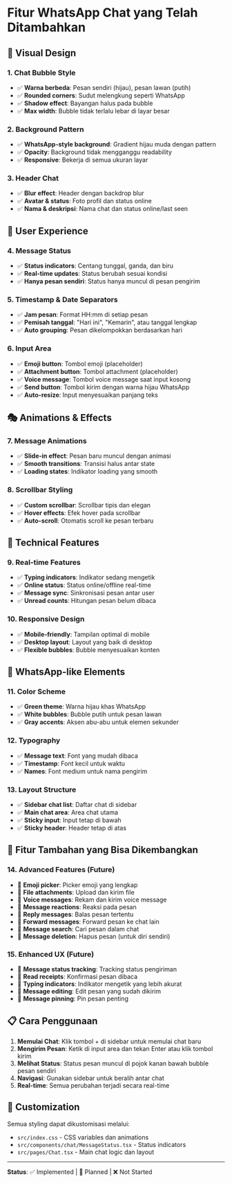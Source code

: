 # Fitur WhatsApp Chat yang Telah Ditambahkan

## 🎨 **Visual Design**

### 1. **Chat Bubble Style**
- ✅ **Warna berbeda**: Pesan sendiri (hijau), pesan lawan (putih)
- ✅ **Rounded corners**: Sudut melengkung seperti WhatsApp
- ✅ **Shadow effect**: Bayangan halus pada bubble
- ✅ **Max width**: Bubble tidak terlalu lebar di layar besar

### 2. **Background Pattern**
- ✅ **WhatsApp-style background**: Gradient hijau muda dengan pattern
- ✅ **Opacity**: Background tidak mengganggu readability
- ✅ **Responsive**: Bekerja di semua ukuran layar

### 3. **Header Chat**
- ✅ **Blur effect**: Header dengan backdrop blur
- ✅ **Avatar & status**: Foto profil dan status online
- ✅ **Nama & deskripsi**: Nama chat dan status online/last seen

## 📱 **User Experience**

### 4. **Message Status**
- ✅ **Status indicators**: Centang tunggal, ganda, dan biru
- ✅ **Real-time updates**: Status berubah sesuai kondisi
- ✅ **Hanya pesan sendiri**: Status hanya muncul di pesan pengirim

### 5. **Timestamp & Date Separators**
- ✅ **Jam pesan**: Format HH:mm di setiap pesan
- ✅ **Pemisah tanggal**: "Hari ini", "Kemarin", atau tanggal lengkap
- ✅ **Auto grouping**: Pesan dikelompokkan berdasarkan hari

### 6. **Input Area**
- ✅ **Emoji button**: Tombol emoji (placeholder)
- ✅ **Attachment button**: Tombol attachment (placeholder)
- ✅ **Voice message**: Tombol voice message saat input kosong
- ✅ **Send button**: Tombol kirim dengan warna hijau WhatsApp
- ✅ **Auto-resize**: Input menyesuaikan panjang teks

## 🎭 **Animations & Effects**

### 7. **Message Animations**
- ✅ **Slide-in effect**: Pesan baru muncul dengan animasi
- ✅ **Smooth transitions**: Transisi halus antar state
- ✅ **Loading states**: Indikator loading yang smooth

### 8. **Scrollbar Styling**
- ✅ **Custom scrollbar**: Scrollbar tipis dan elegan
- ✅ **Hover effects**: Efek hover pada scrollbar
- ✅ **Auto-scroll**: Otomatis scroll ke pesan terbaru

## 🔧 **Technical Features**

### 9. **Real-time Features**
- ✅ **Typing indicators**: Indikator sedang mengetik
- ✅ **Online status**: Status online/offline real-time
- ✅ **Message sync**: Sinkronisasi pesan antar user
- ✅ **Unread counts**: Hitungan pesan belum dibaca

### 10. **Responsive Design**
- ✅ **Mobile-friendly**: Tampilan optimal di mobile
- ✅ **Desktop layout**: Layout yang baik di desktop
- ✅ **Flexible bubbles**: Bubble menyesuaikan konten

## 🎯 **WhatsApp-like Elements**

### 11. **Color Scheme**
- ✅ **Green theme**: Warna hijau khas WhatsApp
- ✅ **White bubbles**: Bubble putih untuk pesan lawan
- ✅ **Gray accents**: Aksen abu-abu untuk elemen sekunder

### 12. **Typography**
- ✅ **Message text**: Font yang mudah dibaca
- ✅ **Timestamp**: Font kecil untuk waktu
- ✅ **Names**: Font medium untuk nama pengirim

### 13. **Layout Structure**
- ✅ **Sidebar chat list**: Daftar chat di sidebar
- ✅ **Main chat area**: Area chat utama
- ✅ **Sticky input**: Input tetap di bawah
- ✅ **Sticky header**: Header tetap di atas

## 🚀 **Fitur Tambahan yang Bisa Dikembangkan**

### 14. **Advanced Features** (Future)
- 🔄 **Emoji picker**: Picker emoji yang lengkap
- 🔄 **File attachments**: Upload dan kirim file
- 🔄 **Voice messages**: Rekam dan kirim voice message
- 🔄 **Message reactions**: Reaksi pada pesan
- 🔄 **Reply messages**: Balas pesan tertentu
- 🔄 **Forward messages**: Forward pesan ke chat lain
- 🔄 **Message search**: Cari pesan dalam chat
- 🔄 **Message deletion**: Hapus pesan (untuk diri sendiri)

### 15. **Enhanced UX** (Future)
- 🔄 **Message status tracking**: Tracking status pengiriman
- 🔄 **Read receipts**: Konfirmasi pesan dibaca
- 🔄 **Typing indicators**: Indikator mengetik yang lebih akurat
- 🔄 **Message editing**: Edit pesan yang sudah dikirim
- 🔄 **Message pinning**: Pin pesan penting

## 📋 **Cara Penggunaan**

1. **Memulai Chat**: Klik tombol + di sidebar untuk memulai chat baru
2. **Mengirim Pesan**: Ketik di input area dan tekan Enter atau klik tombol kirim
3. **Melihat Status**: Status pesan muncul di pojok kanan bawah bubble pesan sendiri
4. **Navigasi**: Gunakan sidebar untuk beralih antar chat
5. **Real-time**: Semua perubahan terjadi secara real-time

## 🎨 **Customization**

Semua styling dapat dikustomisasi melalui:
- `src/index.css` - CSS variables dan animations
- `src/components/chat/MessageStatus.tsx` - Status indicators
- `src/pages/Chat.tsx` - Main chat logic dan layout

---

**Status**: ✅ Implemented | 🔄 Planned | ❌ Not Started 